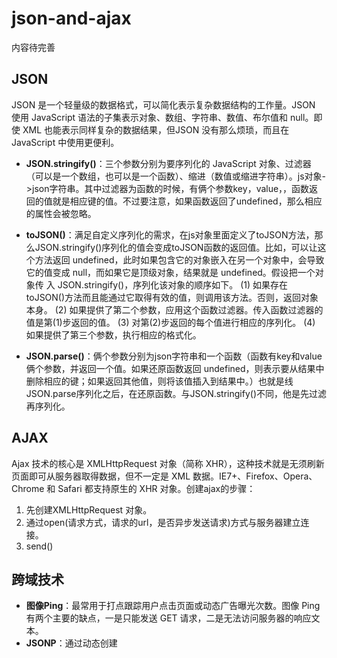 # json-and-ajax
内容待完善
## JSON
JSON 是一个轻量级的数据格式，可以简化表示复杂数据结构的工作量。JSON 使用 JavaScript 语法的子集表示对象、数组、字符串、数值、布尔值和 null。即使 XML 也能表示同样复杂的数据结果，但JSON 没有那么烦琐，而且在 JavaScript 中使用更便利。

* **JSON.stringify()**：三个参数分别为要序列化的 JavaScript 对象、过滤器（可以是一个数组，也可以是一个函数）、缩进（数值或缩进字符串）。js对象->json字符串。其中过滤器为函数的时候，有俩个参数key，value，，函数返回的值就是相应键的值。不过要注意，如果函数返回了undefined，那么相应的属性会被忽略。
* **toJSON()**：满足自定义序列化的需求，在js对象里面定义了toJSON方法，那么JSON.stringify()序列化的值会变成toJSON函数的返回值。比如，可以让这个方法返回 undefined，此时如果包含它的对象嵌入在另一个对象中，会导致它的值变成 null，而如果它是顶级对象，结果就是 undefined。假设把一个对象传
入 JSON.stringify()，序列化该对象的顺序如下。
    (1) 如果存在 toJSON()方法而且能通过它取得有效的值，则调用该方法。否则，返回对象本身。
    (2) 如果提供了第二个参数，应用这个函数过滤器。传入函数过滤器的值是第(1)步返回的值。
    (3) 对第(2)步返回的每个值进行相应的序列化。
    (4) 如果提供了第三个参数，执行相应的格式化。

* **JSON.parse()**：俩个参数分别为json字符串和一个函数（函数有key和value俩个参数，并返回一个值。如果还原函数返回 undefined，则表示要从结果中删除相应的键；如果返回其他值，则将该值插入到结果中。）也就是线JSON.parse序列化之后，在还原函数。与JSON.stringify()不同，他是先过滤再序列化。

## AJAX
Ajax 技术的核心是 XMLHttpRequest 对象（简称 XHR），这种技术就是无须刷新页面即可从服务器取得数据，但不一定是 XML 数据。IE7+、Firefox、Opera、Chrome 和 Safari 都支持原生的 XHR 对象。创建ajax的步骤：

1. 先创建XMLHttpRequest 对象。
2. 通过open(请求方式，请求的url，是否异步发送请求)方式与服务器建立连接。
3. send()

## 跨域技术

* **图像Ping**：最常用于打点跟踪用户点击页面或动态广告曝光次数。图像 Ping 有两个主要的缺点，一是只能发送 GET 请求，二是无法访问服务器的响应文本。
* **JSONP**：通过动态创建<script>元素，为src 属性指定一个跨域 URL，并拼接callback回调函数，而返回的数据就是传入回调函数中的JSON数据。优点能够直接访问响应文本，缺点：局限于GET，加载其他域的代码，安全性不可靠。其次，要确定 JSONP 请求是否失败并不容易。虽然 HTML5 给<script>元素新增了一个 onerror事件处理程序，但目前还没有得到任何浏览器支持。为此，开发人员不得不使用计时器检测指定时间内是否接收到了响应。但就算这样也不能尽如人意，毕竟不是每个用户上网的速度和带宽都一样。
* **CORS**：跨源资源共享，支持CORS请求的浏览器一旦发现ajax请求跨域，会对请求做一些特殊处理。CORS 背后的基本思想，就是使用自定义的 HTTP 头部让浏览器与服务器进行沟通，从而决定请求或响应是应该成功，还是应该失败。参考链接：[CORS](https://juejin.im/entry/59085d5cac502e0063fd68e7)
